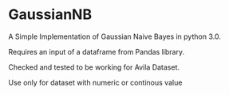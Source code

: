 # GaussianNB
A Simple Implementation of Gaussian Naive Bayes in python 3.0.

Requires an input of a dataframe from Pandas library.

Checked and tested to be working for Avila Dataset.

Use only for dataset with numeric or continous value
